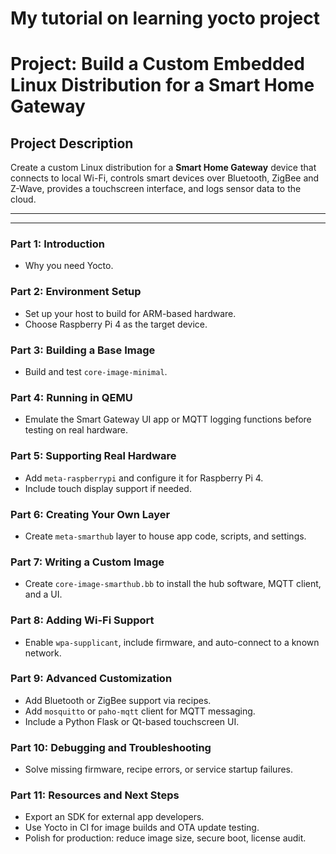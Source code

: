 # My tutorial on learning yocto project

# Project: Build a Custom Embedded Linux Distribution for a Smart Home Gateway

## Project Description
Create a custom Linux distribution for a **Smart Home Gateway** device that connects to local Wi-Fi, controls smart devices over Bluetooth, ZigBee and Z-Wave, provides a touchscreen interface, and logs sensor data to the cloud.

---

<!-- ## Why this project?

- It targets **real hardware** (e.g., Raspberry Pi 4 or BeagleBone Black).
- It needs **custom images**, **Wi-Fi support**, **Bluetooth/MQTT libraries**, and **device drivers**.
- It can be extended with **systemd services**, **user applications**, and **SDKs**.
- It reflects a realistic embedded Linux product. -->

---

### Part 1: Introduction
- Why you need Yocto.

### Part 2: Environment Setup
- Set up your host to build for ARM-based hardware.
- Choose Raspberry Pi 4 as the target device.

### Part 3: Building a Base Image
- Build and test `core-image-minimal`.

### Part 4: Running in QEMU
- Emulate the Smart Gateway UI app or MQTT logging functions before testing on real hardware.

### Part 5: Supporting Real Hardware
- Add `meta-raspberrypi` and configure it for Raspberry Pi 4.
- Include touch display support if needed.

### Part 6: Creating Your Own Layer
- Create `meta-smarthub` layer to house app code, scripts, and settings.

### Part 7: Writing a Custom Image
- Create `core-image-smarthub.bb` to install the hub software, MQTT client, and a UI.

### Part 8: Adding Wi-Fi Support
- Enable `wpa-supplicant`, include firmware, and auto-connect to a known network.

### Part 9: Advanced Customization
- Add Bluetooth or ZigBee support via recipes.
- Add `mosquitto` or `paho-mqtt` client for MQTT messaging.
- Include a Python Flask or Qt-based touchscreen UI.

### Part 10: Debugging and Troubleshooting
- Solve missing firmware, recipe errors, or service startup failures.

### Part 11: Resources and Next Steps
- Export an SDK for external app developers.
- Use Yocto in CI for image builds and OTA update testing.
- Polish for production: reduce image size, secure boot, license audit.

